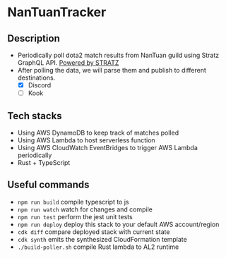 # NanTuanTracker

## Description
- Periodically poll dota2 match results from NanTuan guild using Stratz GraphQL API.  [Powered by STRATZ](https://stratz.com/)
- After polling the data, we will parse them and publish to different destinations.
    - [X] Discord
    - [ ] Kook

## Tech stacks
- Using AWS DynamoDB to keep track of matches polled
- Using AWS Lambda to host serverless function
- Using AWS CloudWatch EventBridges to trigger AWS Lambda periodically
- Rust + TypeScript

## Useful commands
* `npm run build`       compile typescript to js
* `npm run watch`       watch for changes and compile
* `npm run test`        perform the jest unit tests
* `npm run deploy`      deploy this stack to your default AWS account/region
* `cdk diff`            compare deployed stack with current state
* `cdk synth`           emits the synthesized CloudFormation template
* `./build-poller.sh`   compile Rust lambda to AL2 runtime
